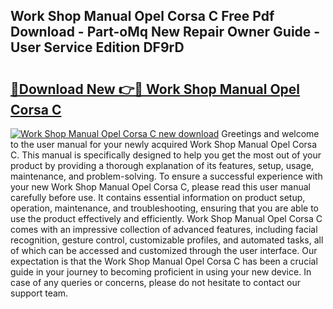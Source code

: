 ## Work Shop Manual Opel Corsa C Free Pdf Download - Part-oMq New Repair Owner Guide - User Service Edition DF9rD

# <h2><a href="http://bc47667.oget.top/?id=Work+Shop+Manual+Opel+Corsa+C">🔗Download New 👉🔴 Work Shop Manual Opel Corsa C</a></h2>

[![Work Shop Manual Opel Corsa C new download](https://i.imgur.com/5g1atiW.png)](http://bc47667.oget.top/?id=Work+Shop+Manual+Opel+Corsa+C)
Greetings and welcome to the user manual for your newly acquired Work Shop Manual Opel Corsa C. This manual is specifically designed to help you get the most out of your product by providing a thorough explanation of its features, setup, usage, maintenance, and problem-solving. To ensure a successful experience with your new Work Shop Manual Opel Corsa C, please read this user manual carefully before use. It contains essential information on product setup, operation, maintenance, and troubleshooting, ensuring that you are able to use the product effectively and efficiently. Work Shop Manual Opel Corsa C comes with an impressive collection of advanced features, including facial recognition, gesture control, customizable profiles, and automated tasks, all of which can be accessed and customized through the user interface. Our expectation is that the Work Shop Manual Opel Corsa C has been a crucial guide in your journey to becoming proficient in using your new device. In case of any queries or concerns, please do not hesitate to contact our support team.
